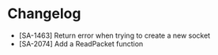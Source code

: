 # Changelog

- [SA-1463] Return error when trying to create a new socket
- [SA-2074] Add a ReadPacket function